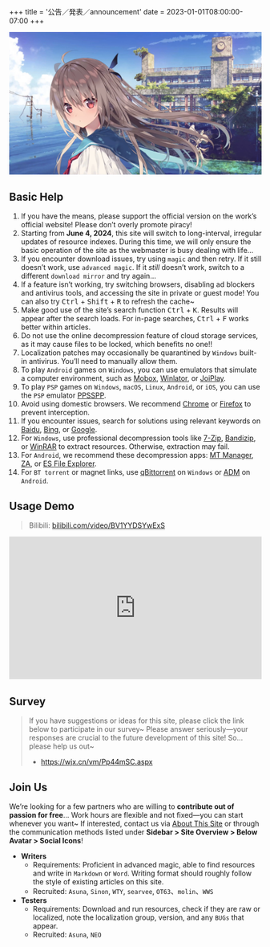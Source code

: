 +++
title = '公告／発表／announcement'
date = 2023-01-01T08:00:00-07:00
+++

![ATRI](/img/atri.webp)

## Basic Help

1. If you have the means, please support the official version on the work’s official website! Please don’t overly promote piracy!
2. Starting from **June 4, 2024**, this site will switch to long-interval, irregular updates of resource indexes. During this time, we will only ensure the basic operation of the site as the webmaster is busy dealing with life...
3. If you encounter download issues, try using `magic` and then retry. If it still doesn’t work, use `advanced magic`. If it *still* doesn’t work, switch to a different `download mirror` and try again...
4. If a feature isn’t working, try switching browsers, disabling ad blockers and antivirus tools, and accessing the site in private or guest mode! You can also try <kbd>Ctrl</kbd> + <kbd>Shift</kbd> + <kbd>R</kbd> to refresh the cache~
5. Make good use of the site’s search function <kbd>Ctrl</kbd> + <kbd>K</kbd>. Results will appear after the search loads. For in-page searches, <kbd>Ctrl</kbd> + <kbd>F</kbd> works better within articles.
6. Do not use the online decompression feature of cloud storage services, as it may cause files to be locked, which benefits no one!!
7. Localization patches may occasionally be quarantined by `Windows` built-in antivirus. You’ll need to manually allow them.
8. To play `Android` games on `Windows`, you can use emulators that simulate a computer environment, such as [Mobox](https://github.com/olegos2/mobox/blob/main/README-zh_CN.md), [Winlator](https://winlator.org/), or [JoiPlay](https://joiplay.org/).
9. To play `PSP` games on `Windows`, `macOS`, `Linux`, `Android`, or `iOS`, you can use the `PSP` emulator [PPSSPP](https://www.ppsspp.org/).
10. Avoid using domestic browsers. We recommend [Chrome](https://www.google.com/intl/zh-CN/chrome/) or [Firefox](https://www.mozilla.org/zh-CN/firefox/) to prevent interception.
11. If you encounter issues, search for solutions using relevant keywords on [Baidu](https://www.baidu.com/), [Bing](https://www.bing.com/), or [Google](https://www.google.com/).
12. For `Windows`, use professional decompression tools like [7-Zip](https://sparanoid.com/lab/7z/), [Bandizip](https://www.bandisoft.com/bandizip/), or [WinRAR](https://www.win-rar.com/) to extract resources. Otherwise, extraction may fail.
13. For `Android`, we recommend these decompression apps: [MT Manager](https://mt2.cn/), [ZA](https://play.google.com/store/apps/details?id=ru.zdevs.zarchiver&pcampaignid=web_share), or [ES File Explorer](http://www.estrongs.com/).
14. For `BT torrent` or magnet links, use [qBittorrent](https://github.com/c0re100/qBittorrent-Enhanced-Edition) on `Windows` or [ADM](https://play.google.com/store/apps/details?id=com.dv.adm&pcampaignid=web_share) on `Android`.

## Usage Demo

> Bilibili: [bilibili.com/video/BV1YYDSYwExS](https://www.bilibili.com/video/BV1YYDSYwExS/?share_source=copy_web&vd_source=fad28c3dbd9214bb50e66f8dd77d9f46)

<iframe style="width: 100%; aspect-ratio: 16 / 9;" src="https://player.bilibili.com/player.html?isOutside=true&aid=113441243205169&bvid=BV1YYDSYwExS&cid=26655394707&p=1&autoplay=0&t=8" scrolling="no" border="0" frameborder="no" framespacing="0" allowfullscreen="true"></iframe>

## Survey

> If you have suggestions or ideas for this site, please click the link below to participate in our survey~
> Please answer seriously—your responses are crucial to the future development of this site! So… please help us out~
> - <https://wjx.cn/vm/Pp44mSC.aspx>

## Join Us

We’re looking for a few partners who are willing to **contribute out of passion for free**...
Work hours are flexible and not fixed—you can start whenever you want~
If interested, contact us via [About This Site](/about/) or through the communication methods listed under **Sidebar > Site Overview > Below Avatar > Social Icons**!

- **Writers**
  - Requirements: Proficient in advanced magic, able to find resources and write in `Markdown` or `Word`. Writing format should roughly follow the style of existing articles on this site.
  - Recruited: `Asuna`, `Sinon`, `WTY`, `searvee`, `OT63`、`molin`、`WWS`
- **Testers**
  - Requirements: Download and run resources, check if they are raw or localized, note the localization group, version, and any `BUGs` that appear.
  - Recruited: `Asuna`, `NEO`
